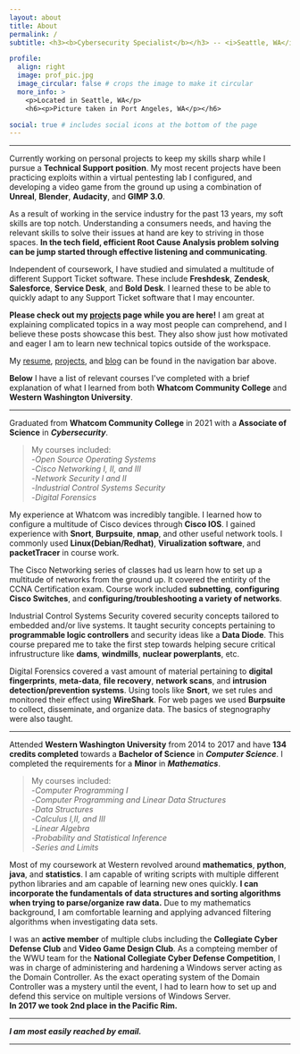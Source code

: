 ```yaml
---
layout: about
title: About
permalink: /
subtitle: <h3><b>Cybersecurity Specialist</b></h3> -- <i>Seattle, WA</i>

profile:
  align: right
  image: prof_pic.jpg
  image_circular: false # crops the image to make it circular
  more_info: >
    <p>Located in Seattle, WA</p>
    <h6><p>Picture taken in Port Angeles, WA</p></h6>

social: true # includes social icons at the bottom of the page
---
```

  ---
Currently working on personal projects to keep my skills sharp while I pursue a **Technical Support position**. My most recent projects have been practicing exploits within a virtual pentesting lab I configured, and developing a video game from the ground up using a combination of **Unreal**, **Blender**, **Audacity**, and **GIMP 3.0**.

As a result of working in the service industry for the past 13 years, my soft skills are top notch. Understanding a consumers needs, and having the relevant skills to solve their issues at hand are key to striving in those spaces. **In the tech field, efficient Root Cause Analysis problem solving can be jump started through effective listening and communicating**.

Independent of coursework, I have studied and simulated a multitude of different Support Ticket software. These include **Freshdesk**, **Zendesk**, **Salesforce**, **Service Desk**, and **Bold Desk**. I learned these to be able to quickly adapt to any Support Ticket software that I may encounter.

**Please check out my [projects](https://chazae.github.io/projects) page while you are here!** I am great at explaining complicated topics in a way most people can comprehend, and I believe these posts showcase this best. They also show just how motivated and eager I am to learn new technical topics outside of the workspace.

My [resume](https://chazae.github.io/cv), [projects](https://chazae.github.io/projects), and [blog](https://chazae.github.io/blog) can be found in the navigation bar above.

**Below** I have a list of relevant courses I've completed with a brief explanation of what I learned from both **Whatcom Community College** and **Western Washington University**.

  ---

Graduated from **Whatcom Community College** in 2021 with a **Associate of Science** in ***Cybersecurity***.

>My courses included:  
> -*Open Source Operating Systems*  
> -*Cisco Networking I, II, and III*  
> -*Network Security I and II*  
> -*Industrial Control Systems Security*  
> -*Digital Forensics*

My experience at Whatcom was incredibly tangible. I learned how to configure a multitude of Cisco devices through **Cisco IOS**. I gained experience with **Snort**, **Burpsuite**, **nmap**, and other useful network tools. I commonly used **Linux(Debian/Redhat)**, **Virualization software**, and **packetTracer** in course work.

The Cisco Networking series of classes had us learn how to set up a multitude of networks from the ground up. It covered the entirity of the CCNA Certification exam. Course work included **subnetting**, **configuring Cisco Switches**, and **configuring/troubleshooting a variety of networks**. 

Industrial Control Systems Security covered security concepts tailored to embedded and/or live systems. It taught security concepts pertaining to **programmable logic controllers** and security ideas like a **Data Diode**. This course prepared me to take the first step towards helping secure critical infrustructure like **dams**, **windmills**, **nuclear powerplants**, etc.

Digital Forensics covered a vast amount of material pertaining to **digital fingerprints**, **meta-data**, **file recovery**, **network scans**, and **intrusion detection/prevention systems**. Using tools like **Snort**, we set rules and monitored their effect using **WireShark**. For web pages we used **Burpsuite** to collect, disseminate, and organize data. The basics of stegnography were also taught.  

---

Attended **Western Washington University** from 2014 to 2017 and have **134 credits completed** towards a **Bachelor of Science** in ***Computer Science***. I completed the requirements for a **Minor** in ***Mathematics***.

>My courses included:  
> -*Computer Programming I*  
> -*Computer Programming and Linear Data Structures*  
> -*Data Structures*  
> -*Calculus I,II, and III*  
> -*Linear Algebra*  
> -*Probability and Statistical Inference*  
> -*Series and Limits*  

Most of my coursework at Western revolved around **mathematics**, **python**, **java**, and **statistics**. I am capable of writing scripts with multiple different python libraries and am capable of learning new ones quickly. **I can incorporate the fundamentals of data structures and sorting algorithms when trying to parse/organize raw data.** Due to my mathematics background, I am comfortable learning and applying advanced filtering algorithms when investigating data sets.

I was an **active member** of multiple clubs including the **Collegiate Cyber Defense Club** and **Video Game Design Club**. As a compteing member of the WWU team for the **National Collegiate Cyber Defense Competition**, I was in charge of administering and hardening a Windows server acting as the Domain Controller. As the exact operating system of the Domain Controller was a mystery until the event, I had to learn how to set up and defend this service on multiple versions of Windows Server.  
**In 2017 we took 2nd place in the Pacific Rim.**

---

***I am most easily reached by email.***  

---
